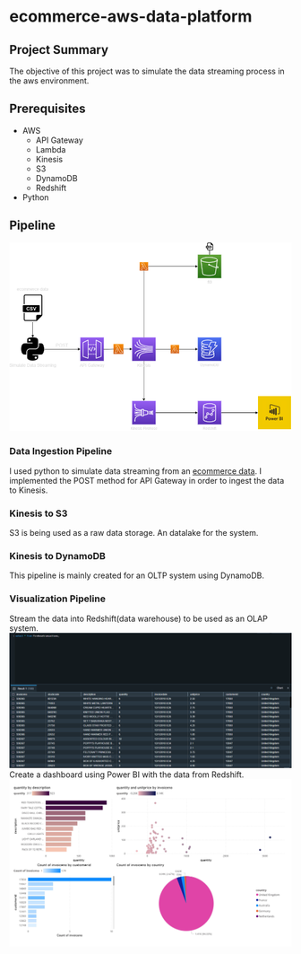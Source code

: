 # ecommerce-aws-data-platform

## Project Summary
The objective of this project was to simulate the data streaming process in the aws environment.

## Prerequisites
- AWS
  - API Gateway
  - Lambda
  - Kinesis
  - S3
  - DynamoDB
  - Redshift
- Python

## Pipeline
![pipeline](assets/pipeline.drawio.png)

### Data Ingestion Pipeline
I used python to simulate data streaming from an [ecommerce data](https://www.kaggle.com/carrie1/ecommerce-data). I implemented  the POST method for API Gateway in order to ingest the data to Kinesis.

### Kinesis to S3
S3 is being used as a raw data storage. An datalake for the system.
### Kinesis to DynamoDB
This pipeline is mainly created for an OLTP system using DynamoDB.

### Visualization Pipeline
Stream the data into Redshift(data warehouse) to be used as an OLAP system.
![redshift](assets/redshift-table.png)
Create a dashboard using Power BI with the data from Redshift.
![dashboard](assets/ecommerce-bi.jpg)
